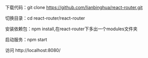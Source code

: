 下载代码：git clone https://github.com/lianbinghua/react-router.git

切换目录：cd react-router/react-router 

安装依赖包：npm install,在react-router下多出一个modules文件夹

启动服务：npm start

访问 http://localhost:8080/
